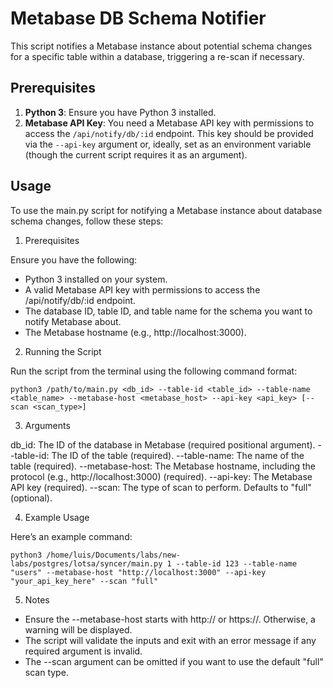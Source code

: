 # Metabase DB Schema Notifier

This script notifies a Metabase instance about potential schema changes for a specific table within a database, triggering a re-scan if necessary.

## Prerequisites

1.  **Python 3**: Ensure you have Python 3 installed.
2.  **Metabase API Key**: You need a Metabase API key with permissions to access the `/api/notify/db/:id` endpoint. This key should be provided via the `--api-key` argument or, ideally, set as an environment variable (though the current script requires it as an argument).

## Usage

To use the main.py script for notifying a Metabase instance about database schema changes, follow these steps:

1. Prerequisites

Ensure you have the following:

- Python 3 installed on your system.
- A valid Metabase API key with permissions to access the /api/notify/db/:id endpoint.
- The database ID, table ID, and table name for the schema you want to notify Metabase about.
- The Metabase hostname (e.g., http://localhost:3000).

2. Running the Script

Run the script from the terminal using the following command format:

```
python3 /path/to/main.py <db_id> --table-id <table_id> --table-name <table_name> --metabase-host <metabase_host> --api-key <api_key> [--scan <scan_type>]
```

3. Arguments

db_id: The ID of the database in Metabase (required positional argument).
--table-id: The ID of the table (required).
--table-name: The name of the table (required).
--metabase-host: The Metabase hostname, including the protocol (e.g., http://localhost:3000) (required).
--api-key: The Metabase API key (required).
--scan: The type of scan to perform. Defaults to "full" (optional).

4. Example Usage

Here’s an example command:
```
python3 /home/luis/Documents/labs/new-labs/postgres/lotsa/syncer/main.py 1 --table-id 123 --table-name "users" --metabase-host "http://localhost:3000" --api-key "your_api_key_here" --scan "full"
```

5. Notes
- Ensure the --metabase-host starts with http:// or https://. Otherwise, a warning will be displayed.
- The script will validate the inputs and exit with an error message if any required argument is invalid.
- The --scan argument can be omitted if you want to use the default "full" scan type.
